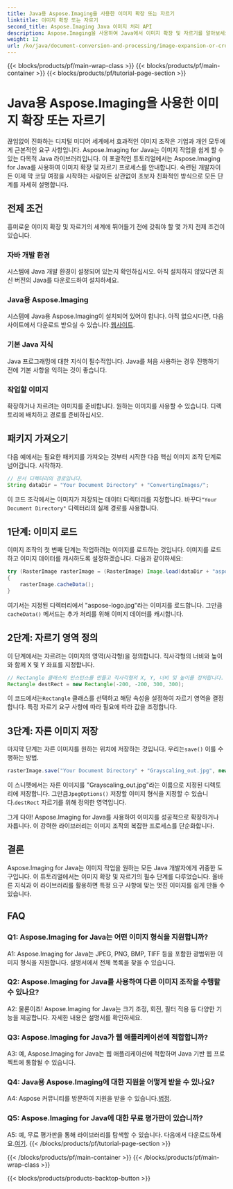 ```yaml
---
title: Java용 Aspose.Imaging을 사용한 이미지 확장 또는 자르기
linktitle: 이미지 확장 또는 자르기
second_title: Aspose.Imaging Java 이미지 처리 API
description: Aspose.Imaging을 사용하여 Java에서 이미지 확장 및 자르기를 알아보세요. 개발자를 위한 단계별 튜토리얼입니다. 이미지 조작 기술을 향상시키세요.
weight: 12
url: /ko/java/document-conversion-and-processing/image-expansion-or-cropping/
---
```


{{< blocks/products/pf/main-wrap-class >}}
{{< blocks/products/pf/main-container >}}
{{< blocks/products/pf/tutorial-page-section >}}

# Java용 Aspose.Imaging을 사용한 이미지 확장 또는 자르기

끊임없이 진화하는 디지털 미디어 세계에서 효과적인 이미지 조작은 기업과 개인 모두에게 근본적인 요구 사항입니다. Aspose.Imaging for Java는 이미지 작업을 쉽게 할 수 있는 다목적 Java 라이브러리입니다. 이 포괄적인 튜토리얼에서는 Aspose.Imaging for Java를 사용하여 이미지 확장 및 자르기 프로세스를 안내합니다. 숙련된 개발자이든 이제 막 코딩 여정을 시작하는 사람이든 상관없이 초보자 친화적인 방식으로 모든 단계를 자세히 설명합니다.

## 전제 조건

흥미로운 이미지 확장 및 자르기의 세계에 뛰어들기 전에 갖춰야 할 몇 가지 전제 조건이 있습니다.

### 자바 개발 환경

시스템에 Java 개발 환경이 설정되어 있는지 확인하십시오. 아직 설치하지 않았다면 최신 버전의 Java를 다운로드하여 설치하세요.

### Java용 Aspose.Imaging

 시스템에 Java용 Aspose.Imaging이 설치되어 있어야 합니다. 아직 없으시다면, 다음 사이트에서 다운로드 받으실 수 있습니다.[웹사이트](https://releases.aspose.com/imaging/java/).

### 기본 Java 지식

Java 프로그래밍에 대한 지식이 필수적입니다. Java를 처음 사용하는 경우 진행하기 전에 기본 사항을 익히는 것이 좋습니다.

### 작업할 이미지

확장하거나 자르려는 이미지를 준비합니다. 원하는 이미지를 사용할 수 있습니다. 디렉토리에 배치하고 경로를 준비하십시오.

## 패키지 가져오기

다음 예에서는 필요한 패키지를 가져오는 것부터 시작한 다음 핵심 이미지 조작 단계로 넘어갑니다. 시작하자.

```java
// 문서 디렉터리의 경로입니다.
String dataDir = "Your Document Directory" + "ConvertingImages/";
```

 이 코드 조각에서는 이미지가 저장되는 데이터 디렉터리를 지정합니다. 바꾸다`"Your Document Directory"` 디렉터리의 실제 경로를 사용합니다.

## 1단계: 이미지 로드

이미지 조작의 첫 번째 단계는 작업하려는 이미지를 로드하는 것입니다. 이미지를 로드하고 이미지 데이터를 캐시하도록 설정하겠습니다. 다음과 같이하세요:

```java
try (RasterImage rasterImage = (RasterImage) Image.load(dataDir + "aspose-logo.jpg"))
{
    rasterImage.cacheData();
}
```

 여기서는 지정된 디렉터리에서 "aspose-logo.jpg"라는 이미지를 로드합니다. 그만큼`cacheData()` 메서드는 추가 처리를 위해 이미지 데이터를 캐시합니다.

## 2단계: 자르기 영역 정의

이 단계에서는 자르려는 이미지의 영역(사각형)을 정의합니다. 직사각형의 너비와 높이와 함께 X 및 Y 좌표를 지정합니다.

```java
// Rectangle 클래스의 인스턴스를 만들고 직사각형의 X, Y, 너비 및 높이를 정의합니다.
Rectangle destRect = new Rectangle(-200, -200, 300, 300);
```

 이 코드에서는`Rectangle` 클래스를 선택하고 해당 속성을 설정하여 자르기 영역을 결정합니다. 특정 자르기 요구 사항에 따라 필요에 따라 값을 조정합니다.

## 3단계: 자른 이미지 저장

 마지막 단계는 자른 이미지를 원하는 위치에 저장하는 것입니다. 우리는`save()` 이를 수행하는 방법. 

```java
rasterImage.save("Your Document Directory" + "Grayscaling_out.jpg", new JpegOptions(), destRect);
```

이 스니펫에서는 자른 이미지를 "Grayscaling_out.jpg"라는 이름으로 지정된 디렉토리에 저장합니다. 그만큼`JpegOptions()` 저장할 이미지 형식을 지정할 수 있습니다.`destRect` 자르기를 위해 정의한 영역입니다.

그게 다야! Aspose.Imaging for Java를 사용하여 이미지를 성공적으로 확장하거나 자릅니다. 이 강력한 라이브러리는 이미지 조작의 복잡한 프로세스를 단순화합니다.

## 결론

Aspose.Imaging for Java는 이미지 작업을 원하는 모든 Java 개발자에게 귀중한 도구입니다. 이 튜토리얼에서는 이미지 확장 및 자르기의 필수 단계를 다루었습니다. 올바른 지식과 이 라이브러리를 활용하면 특정 요구 사항에 맞는 멋진 이미지를 쉽게 만들 수 있습니다.

## FAQ

### Q1: Aspose.Imaging for Java는 어떤 이미지 형식을 지원합니까?
   
A1: Aspose.Imaging for Java는 JPEG, PNG, BMP, TIFF 등을 포함한 광범위한 이미지 형식을 지원합니다. 설명서에서 전체 목록을 찾을 수 있습니다.

### Q2: Aspose.Imaging for Java를 사용하여 다른 이미지 조작을 수행할 수 있나요?

A2: 물론이죠! Aspose.Imaging for Java는 크기 조정, 회전, 필터 적용 등 다양한 기능을 제공합니다. 자세한 내용은 설명서를 확인하세요.

### Q3: Aspose.Imaging for Java가 웹 애플리케이션에 적합합니까?

A3: 예, Aspose.Imaging for Java는 웹 애플리케이션에 적합하며 Java 기반 웹 프로젝트에 통합될 수 있습니다.

### Q4: Java용 Aspose.Imaging에 대한 지원을 어떻게 받을 수 있나요?

 A4: Aspose 커뮤니티를 방문하여 지원을 받을 수 있습니다.[법정](https://forum.aspose.com/).

### Q5: Aspose.Imaging for Java에 대한 무료 평가판이 있습니까?

 A5: 예, 무료 평가판을 통해 라이브러리를 탐색할 수 있습니다. 다음에서 다운로드하세요.[여기](https://releases.aspose.com/).
{{< /blocks/products/pf/tutorial-page-section >}}

{{< /blocks/products/pf/main-container >}}
{{< /blocks/products/pf/main-wrap-class >}}

{{< blocks/products/products-backtop-button >}}
